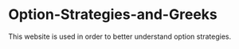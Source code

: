 # Option-Strategies-and-Greeks
This website is used in order to better understand option strategies.

